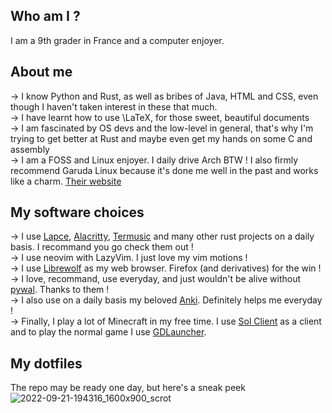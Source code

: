 ## Who am I ?

I am a 9th grader in France and a computer enjoyer. 

## About me

-> I know Python and Rust, as well as bribes of Java, HTML and CSS, even though I haven't taken interest in these that much. <br>
-> I have learnt how to use \LaTeX, for those sweet, beautiful documents <br>
-> I am fascinated by OS devs and the low-level in general, that's why I'm trying to get better at Rust and maybe even get my hands on some C and assembly <br>
-> I am a FOSS and Linux enjoyer. I daily drive Arch BTW ! I also firmly recommend Garuda Linux because it's done me well in the past and works like a charm. <a href="https://garudalinux.org/" title="Their website"> Their website</a> <br>

## My software choices

-> I use <a href="https://github.com/lapce/lapce"> Lapce</a>, [Alacritty](https://github.com/alacritty/alacritty), [Termusic](https://github.com/tramhao/termusic) and many other rust projects on a daily basis. I recommand you go check them out !<br>
-> I use neovim with LazyVim. I just love my vim motions !<br>
-> I use <a href="https://gitlab.com/librewolf-community/browser/linux"> Librewolf</a> as my web browser. Firefox (and derivatives) for the win !<br>
-> I love, recommand, use everyday, and just wouldn't be alive without <a href="https://github.com/dylanaraps/pywal"> pywal</a>. Thanks to them !<br>
-> I also use on a daily basis my beloved <a href="https://github.com/ankitects/anki"> Anki</a>. Definitely helps me everyday !<br>
-> Finally, I play a lot of Minecraft in my free time. I use <a href="https://github.com/Sol-Client/client"> Sol Client</a> as a client and to play the normal game I use <a href="https://github.com/gorilla-devs/GDLauncher"> GDLauncher</a>.<br>

## My dotfiles
The repo may be ready one day, but here's a sneak peek
![2022-09-21-194316_1600x900_scrot](https://user-images.githubusercontent.com/96884464/191574357-f817148f-b8a2-476a-abb4-6cd2763b8fac.png)
